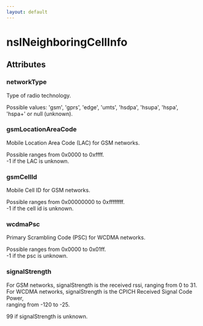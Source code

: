 ```yaml
---
layout: default
---
```


# nsINeighboringCellInfo #

## Attributes ##

### networkType ###
  
Type of radio technology.  
  
Possible values: 'gsm', 'gprs', 'edge', 'umts', 'hsdpa', 'hsupa', 'hspa',  
                 'hspa+' or null (unknown).  
  

### gsmLocationAreaCode ###
  
Mobile Location Area Code (LAC) for GSM networks.  
  
Possible ranges from 0x0000 to 0xffff.  
-1 if the LAC is unknown.  
  

### gsmCellId ###
  
Mobile Cell ID for GSM networks.  
  
Possible ranges from 0x00000000 to 0xffffffff.  
-1 if the cell id is unknown.  
  

### wcdmaPsc ###
  
Primary Scrambling Code (PSC) for WCDMA networks.  
  
Possible ranges from 0x0000 to 0x01ff.  
-1 if the psc is unknown.  
  

### signalStrength ###
  
For GSM networks, signalStrength is the received rssi, ranging from 0 to 31.  
For WCDMA networks, signalStrength is the CPICH Received Signal Code Power,  
ranging from -120 to -25.  
  
99 if signalStrength is unknown.  
  
